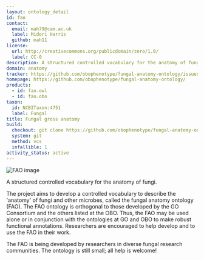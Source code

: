 ```yaml
---
layout: ontology_detail
id: fao
contact:
  email: mah79@cam.ac.uk
  label: Midori Harris
  github: mah11
license:
  url: http://creativecommons.org/publicdomain/zero/1.0/
  label: CC-0
description: A structured controlled vocabulary for the anatomy of fungi.
domain: anatomy
tracker: https://github.com/obophenotype/fungal-anatomy-ontology/issues
homepage: https://github.com/obophenotype/fungal-anatomy-ontology/
products:
  - id: fao.owl
  - id: fao.obo
taxon:
  id: NCBITaxon:4751
  label: Fungal
title: Fungal gross anatomy
build:
  checkout: git clone https://github.com/obophenotype/fungal-anatomy-ontology.git
  system: git
  method: vcs
  infallible: 1
activity_status: active
---
```


![FAO image](http://www.yeastgenome.org/images/fao.color.png)

A structured controlled vocabulary for the anatomy of fungi.

The project aims to develop a controlled vocabulary to describe the 'anatomy' of fungi and other microbes, called the fungal anatomy ontology (FAO). The FAO ontology is orthogonal to those developed by the GO Consortium and the others listed at the OBO. Thus, the FAO may be used alone or in conjunction with the ontologies at GO and OBO to make robust functional annotations. Researchers are encouraged to help develop and to use the FAO in their work.

The FAO is being developed by researchers in diverse fungal research communities. The ontology is still small; all help is welcome!
